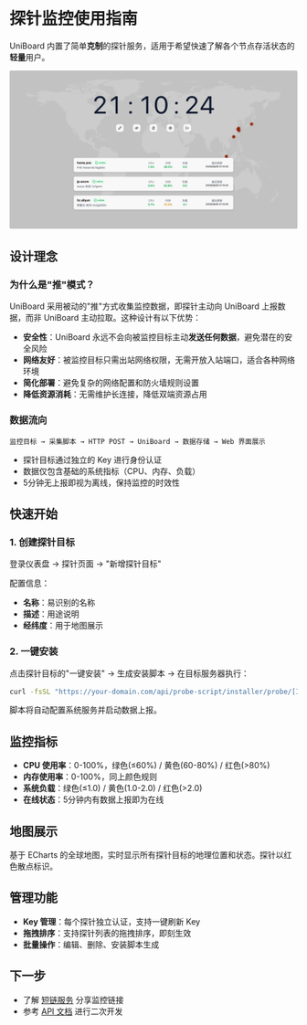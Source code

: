 # 探针监控使用指南

UniBoard 内置了简单**克制**的探针服务，适用于希望快速了解各个节点存活状态的**轻量**用户。

![Probe](/public/img/ProbePage.webp)

## 设计理念

### 为什么是"推"模式？

UniBoard 采用被动的"推"方式收集监控数据，即探针主动向 UniBoard 上报数据，而非 UniBoard 主动拉取。这种设计有以下优势：

- **安全性**：UniBoard 永远不会向被监控目标主动**发送任何数据**，避免潜在的安全风险
- **网络友好**：被监控目标只需出站网络权限，无需开放入站端口，适合各种网络环境
- **简化部署**：避免复杂的网络配置和防火墙规则设置
- **降低资源消耗**：无需维护长连接，降低双端资源占用

### 数据流向

```
监控目标 → 采集脚本 → HTTP POST → UniBoard → 数据存储 → Web 界面展示
```

- 探针目标通过独立的 Key 进行身份认证
- 数据仅包含基础的系统指标（CPU、内存、负载）
- 5分钟无上报即视为离线，保持监控的时效性

## 快速开始

### 1. 创建探针目标

登录仪表盘 → 探针页面 → "新增探针目标"

配置信息：
- **名称**：易识别的名称
- **描述**：用途说明  
- **经纬度**：用于地图展示

### 2. 一键安装

点击探针目标的"一键安装" → 生成安装脚本 → 在目标服务器执行：

```bash
curl -fsSL "https://your-domain.com/api/probe-script/installer/probe/[ID]/key/[KEY]/interval/60" | sudo bash
```

脚本将自动配置系统服务并启动数据上报。

## 监控指标

- **CPU 使用率**：0-100%，绿色(≤60%) / 黄色(60-80%) / 红色(>80%)
- **内存使用率**：0-100%，同上颜色规则
- **系统负载**：绿色(≤1.0) / 黄色(1.0-2.0) / 红色(>2.0)
- **在线状态**：5分钟内有数据上报即为在线

## 地图展示

基于 ECharts 的全球地图，实时显示所有探针目标的地理位置和状态。探针以红色散点标识。

## 管理功能

- **Key 管理**：每个探针独立认证，支持一键刷新 Key
- **拖拽排序**：支持探针列表的拖拽排序，即刻生效
- **批量操作**：编辑、删除、安装脚本生成

## 下一步

- 了解 [短链服务](/guide/shorturl) 分享监控链接
- 参考 [API 文档](/api/) 进行二次开发
